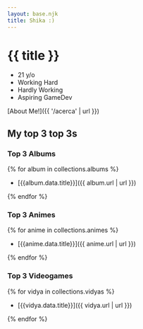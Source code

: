 ```yaml
---
layout: base.njk
title: Shika :)
---
```


# {{ title }}

- 21 y/o
- Working Hard
- Hardly Working
- Aspiring GameDev

[About Me!]({{ '/acerca' | url }})

## My top 3 top 3s

### Top 3 Albums

{% for album in collections.albums %}

- [{{album.data.title}}]({{ album.url | url }})

{% endfor %}

### Top 3 Animes

{% for anime in collections.animes %}

- [{{anime.data.title}}]({{ anime.url | url }})

{% endfor %}

### Top 3 Videogames

{% for vidya in collections.vidyas %}

- [{{vidya.data.title}}]({{ vidya.url | url }})

{% endfor %}